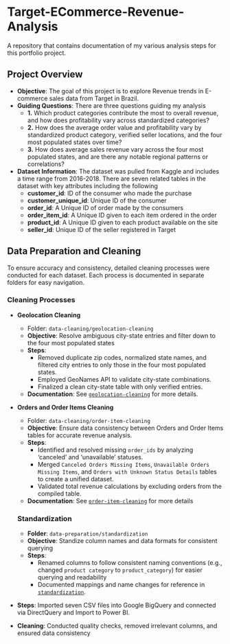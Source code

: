 # Target-ECommerce-Revenue-Analysis
A repository that contains documentation of my various analysis steps for this portfolio project.

## Project Overview
- **Objective**: The goal of this project is to explore Revenue trends in E-commerce sales data from Target in Brazil.
- **Guiding Questions**: There are three questions guiding my analysis
  - **1.** Which product categories contribute the most to overall revenue, and how does profitability vary across standardized categories?
  - **2.** How does the average order value and profitability vary by standardized product category, verified seller locations, and the four most populated states over time?
  - **3.** How does average sales revenue vary across the four most populated states, and are there any notable regional patterns or correlations?
- **Dataset Information**: The dataset was pulled from Kaggle and includes a time range from 2016-2018. There are seven related tables in the dataset with key attributes including the following
    - **customer_id**: ID of the consumer who made the purchase
    - **customer_unique_id**: Unique ID of the consumer
    - **order_id**: A Unique ID of order made by the consumers
    - **order_item_id**: A Unique ID given to each item ordered in the order
    - **product_id**: A Unique ID given to each product available on the site
    - **seller_id**: Unique ID of the seller registered in Target
## Data Preparation and Cleaning
To ensure accuracy and consistency, detailed cleaning processes were conducted for each dataset. Each process is documented in separate folders for easy navigation.
### Cleaning Processes
- **Geolocation Cleaning**
  - Folder: `data-cleaning/geolocation-cleaning`
  - **Objective**: Resolve ambiguous city-state entries and filter down to the four most populated states
  - **Steps**:
      - Removed duplicate zip codes, normalized state names, and filtered city entries to only those in the four most populated states.
      - Employed GeoNames API to validate city-state combinations.
      - Finalized a clean city-state table with only verified entries.
  - **Documentation**: See [`geolocation-cleaning`](./data-cleaning/geolocation-cleaning) for more details.
- **Orders and Order Items Cleaning**
  - Folder: `data-cleaning/order-item-cleaning`
  - **Objective**: Ensure data consistency between Orders and Order Items tables for accurate revenue analysis.
  - **Steps**:
     - Identified and resolved missing `order_ids` by analyzing ‘canceled’ and ‘unavailable’ statuses.
     - Merged `Canceled Orders Missing Items`, `Unavailable Orders Missing Items`, and `Orders with Unknown Status Details` tables to create a unified dataset.
     - Validated total revenue calculations by excluding orders from the compiled table.
  - **Documentation**: See [`order-item-cleaning`](./data-cleaning/order-item-cleaning) for more details
  ### Standardization
  - **Folder**: `data-preparation/standardization`
  - **Objective**: Standize column names and data formats for consistent querying
  - **Steps**:
    - Renamed columns to follow consistent naming conventions (e.g., changed `product category` to `product_category`) for easier querying and readability
    - Documented mappings and name changes for reference in [`standardization`](./data-preparation/standardization).

 - **Steps**: Imported seven CSV files into Google BigQuery and connected via DirectQuery and Import to Power BI.
 - **Cleaning**: Conducted quality checks, removed irrelevant columns, and ensured data consistency
 
